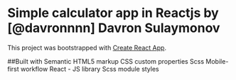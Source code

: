 # Simple calculator app in Reactjs by [@davronnnn] Davron Sulaymonov

This project was bootstrapped with [Create React App](https://github.com/facebook/create-react-app).

##Built with
Semantic HTML5 markup
CSS custom properties
Scss
Mobile-first workflow
React - JS library
Scss module styles

<!-- ## Available Scripts

In the project directory, you can run:

### `npm start`

Runs the app in the development mode.\
Open [http://localhost:3000](http://localhost:3000) to view it in your browser.

The page will reload when you make changes.\
You may also see any lint errors in the console.

## Learn More

You can learn more in the [Create React App documentation](https://facebook.github.io/create-react-app/docs/getting-started).

To learn React, check out the [React documentation](https://reactjs.org/). -->
